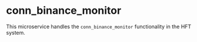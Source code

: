 # conn_binance_monitor

This microservice handles the `conn_binance_monitor` functionality in the HFT system.